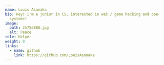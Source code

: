 ```yaml
---
name: Louis Asanaka
bio: Hey! I'm a junior in CS, interested in web / game hacking and operating
  systems!
image:
  path: 25756888.jpg
  alt: Peace
role: Helper
weight: 0
links:
  - name: github
    link: https://github.com/LouisAsanaka
---
```

